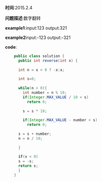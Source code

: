 **时间**:2015.2.4

**问题描述**:数字翻转

**example1**:input:123 output:321

**example2**input:-123 output:-321

**code**:
```java  
    public class solution {
      public int reverse(int x) {
    
      int n = x < 0 ? -x:x;
    
      int s=0;
    
      while(n > 0){
        int number = n % 10;
        if(Integer.MAX_VALUE / 10 < s)
          return 0;
      
        s = s * 10;
      
        if(Integer.MAX_VALUE - number < s)
          return 0;
    
      s = s + number;
      n = n / 10;
      
      }
    
      if(x < 0)
      s = -s;
      return s;
      }
    }
```
